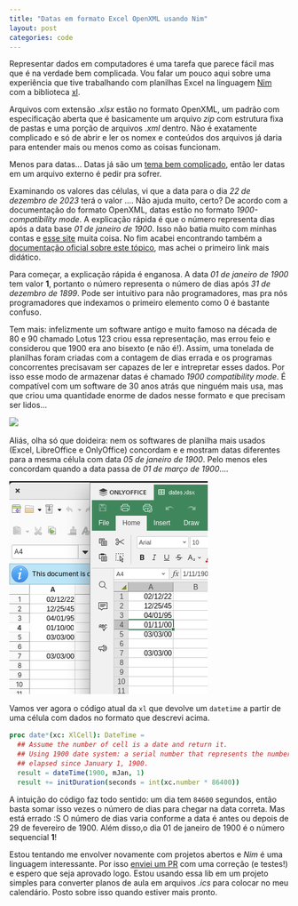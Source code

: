 ```yaml
---
title: "Datas em formato Excel OpenXML usando Nim"
layout: post
categories: code
---
```


Representar  dados em computadores é uma tarefa que parece fácil mas que é na verdade bem complicada. Vou falar um pouco aqui sobre uma experiência que tive trabalhando com planilhas Excel na linguagem [Nim](https://nim-lang.org) com a biblioteca [xl](https://github.com/khchen/xl/).

Arquivos com extensão *.xlsx* estão no formato OpenXML, um padrão com especificação aberta que é basicamente um arquivo *zip* com estrutura fixa de pastas e uma porção de arquivos *.xml* dentro. Não é exatamente complicado e só de abrir e ler os nomex e conteúdos dos arquivos já daria para entender mais ou menos como as coisas funcionam.

Menos para datas... Datas já são um [tema bem complicado](https://infiniteundo.com/post/25326999628/falsehoods-programmers-believe-about-time), então ler datas em um arquivo externo é pedir pra sofrer.

Examinando os valores das células, vi que a data para o dia *22 de dezembro de 2023* terá o valor .... Não ajuda muito, certo? De acordo com a documentação do formato OpenXML, datas estão no formato *1900-compatibility mode*. A explicação rápida é que o número representa dias após a data base *01 de janeiro de 1900*. Isso não batia muito com minhas contas e [esse site](http://www.ericwhite.com/blog/dates-in-spreadsheetml/) muita coisa. No fim acabei encontrando também a [documentação oficial sobre este tópico](https://learn.microsoft.com/en-us/office/troubleshoot/excel/1900-and-1904-date-system), mas achei o primeiro link mais didático.

Para começar, a explicação rápida é enganosa. A data *01 de janeiro de 1900* tem valor **1**, portanto o número representa o número de dias após *31 de dezembro de 1899*. Pode ser intuitivo para não programadores, mas pra nós programadores que indexamos o primeiro elemento como 0 é bastante confuso.

Tem mais: infelizmente um software antigo e muito famoso na década de 80 e 90 chamado Lotus 123 criou essa representação, mas errou feio e considerou que 1900 era ano bisexto (e não é!). Assim, uma tonelada de planilhas foram criadas com a contagem de dias errada e os programas concorrentes precisavam ser capazes de ler e intrepretar esses dados. Por isso esse modo de armazenar datas é chamado *1900 compatibility mode*. É compatível com um software de 30 anos atrás que ninguém mais usa, mas que criou uma quantidade enorme de dados nesse formato e que precisam ser lidos...

![](https://winworldpc.com/res/img/screenshots/2e2a25fbb4a2f9b686b7b161059cfb5f7c568c8f5d572b6382f0ebe0fb8c35c7.png)

Aliás, olha só que doideira: nem os softwares de planilha mais usados (Excel, LibreOffice e OnlyOffice) concordam e e mostram datas diferentes para a mesma célula com data *05 de janeiro de 1900*. Pelo menos eles concordam quando a data passa de *01 de março de 1900*....

![](/assets/datas-diferentes-excel.png)

Vamos ver agora o código atual da `xl` que devolve um `datetime` a partir de uma célula com dados no formato que descrevi acima.

```nim
proc date*(xc: XlCell): DateTime =
  ## Assume the number of cell is a date and return it.
  ## Using 1900 date system: a serial number that represents the number of days
  ## elapsed since January 1, 1900.
  result = dateTime(1900, mJan, 1)
  result += initDuration(seconds = int(xc.number * 86400))
```

A intuição do código faz todo sentido: um dia tem `84600` segundos, então basta somar isso vezes o número de dias para chegar na data correta. Mas está errado :S O número de dias varia conforme a data é antes ou depois de 29 de fevereiro de 1900. Além disso,o dia 01 de janeiro de 1900 é o número sequencial **1**! 

Estou tentando me envolver novamente com projetos abertos e *Nim* é uma linguagem interessante. Por isso [enviei um PR](https://github.com/khchen/xl/pull/6) com uma correção (e testes!) e espero que seja aprovado logo. Estou usando essa lib em um projeto simples para converter planos de aula em arquivos *.ics* para colocar no meu calendário. Posto sobre isso quando estiver mais pronto.


